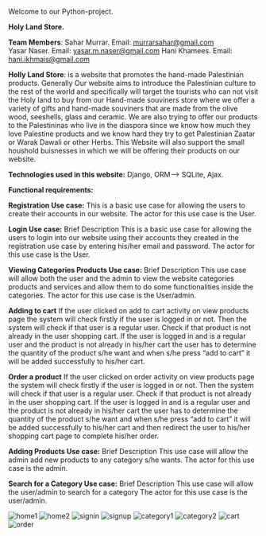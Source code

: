 

Welcome to our Python-project.

**Holy Land Store.**

**Team Members**:
Sahar Murrar. Email: murrarsahar@gmail.com  
Yasar Naser.  Email: yasar.m.naser@gmail.com
Hani Khamees. Email: hani.ikhmais@gmail.com 

**Holly Land Store**: is a website that promotes the hand-made Palestinian products. Generally Our website aims to introduce the Palestinian culture to the rest of the world and specifically will target the tourists who can not visit the Holy land to buy from our Hand-made souviners store where we offer a variety of gifts and hand-made souviners that are made from the olive wood, seeshells, glass and ceramic. We are also trying to offer our products to the Palestininas who live in the diaspora since we know how much they love Palestine products and we know hard they try to get Palestinian Zaatar or Warak Dawali or other Herbs. This Website will also support the small houshold buisnesses in which we will be offering their products on our website.     


**Technologies used in this website:** Django, ORM--> SQLite, Ajax.

**Functional requirements:** 


**Registration Use case:**
This is a basic use case for allowing the users to create their accounts in our website. 
The actor for this use case is the User.


**Login Use case:**
Brief Description
This is a basic use case for allowing the users to login into our website using their accounts they created 
in the registration use case by entering his/her email and password.
The actor for this use case is the User.


**Viewing Categories Products Use case:**
Brief Description
This use case will allow both the user and the admin to view the website categories products and services and allow them to do some functionalities inside
the categories.
The actor for this use case is the User/admin.


**Adding to cart**
If the user clicked on add to cart activity on view products page the system will check firstly if the user is logged in or not.
Then the system will check if that user is a regular user.
Check if that product is not already in the user shopping cart.
If the user is logged in and is a regular user and the product is not already in his/her cart the user has to determine
the quantity of the product s/he want and when s/he press “add to cart” it will be added successfully to his/her cart.


**Order a product**
If the user clicked on order activity on view products page the system will check firstly if the user is logged in or not.
Then the system will check if that user is a regular user.
Check if that product is not already in the user shopping cart.
If the user is logged in and is a regular user and the product is not already in his/her cart the user has to determine the quantity 
of the product s/he want and when s/he press “add to cart” it will be added successfully to his/her cart and then redirect the user to his/her
shopping cart page to complete his/her order.




**Adding Products Use case:**
Brief Description
This use case will allow the admin add new products to any category s/he wants.
The actor for this use case is the admin.



**Search for a Category Use case:**
Brief Description
This use case will allow the user/admin to search for a category
The actor for this use case is the user/admin.

![home1](https://user-images.githubusercontent.com/39792032/120991527-68a52600-c78a-11eb-8a93-123283f346ef.PNG)
![home2](https://user-images.githubusercontent.com/39792032/120991581-722e8e00-c78a-11eb-8c4e-07b93d5726f9.PNG)
![signin](https://user-images.githubusercontent.com/39792032/120991612-79ee3280-c78a-11eb-8526-7e5a1dc22e4e.PNG)
![signup](https://user-images.githubusercontent.com/39792032/120991643-7f4b7d00-c78a-11eb-9b49-82f45c1bc630.PNG)
![category1](https://user-images.githubusercontent.com/39792032/120991659-82df0400-c78a-11eb-82fa-9c2603271a7c.PNG)
![category2](https://user-images.githubusercontent.com/39792032/120991718-938f7a00-c78a-11eb-9944-d1d3edf7677b.PNG)
![cart](https://user-images.githubusercontent.com/39792032/120991729-95593d80-c78a-11eb-8d10-b7eb7553a0de.PNG)
![order](https://user-images.githubusercontent.com/39792032/120991759-9b4f1e80-c78a-11eb-86b2-cefadf255618.PNG)

